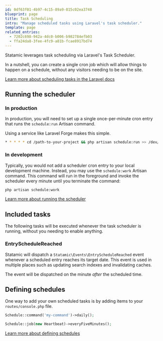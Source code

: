 ```yaml
---
id: 0df63f01-4b97-4c15-89a9-015c02ea3748
blueprint: page
title: Task Scheduling
intro: "Manage scheduled tasks using Laravel's task scheduler."
template: page
related_entries:
  - 7202c698-942a-4dc0-b006-b982784efb03
  - ffa24da8-3fee-4fc9-a81b-fcae8917bd74
---
```

Statamic leverages task scheduling via Laravel's Task Scheduler.

In a nutshell, you can create a single cron job which will allow things to happen on a schedule, without any visitors needing to be on the site.

[Learn more about scheduling tasks in the Laravel docs](https://laravel.com/docs/12.x/scheduling)

## Running the scheduler

### In production

In production, you will need to set up a single once-per-minute cron entry that runs the `schedule:run` Artisan command.

Using a service like Laravel Forge makes this simple.

```sh
* * * * * cd /path-to-your-project && php artisan schedule:run >> /dev/null 2>&1
```

### In development

Typically, you would not add a scheduler cron entry to your local development machine. Instead, you may use the `schedule:work` Artisan command. This command will run in the foreground and invoke the scheduler every minute until you terminate the command:

```sh
php artisan schedule:work
```   

[Learn more about running the scheduler](https://laravel.com/docs/12.x/scheduling#running-the-scheduler)

## Included tasks

The following tasks will be executed whenever the task scheduler is running, without you needing to enable anything.

### EntryScheduleReached

Statamic will dispatch a `Statamic\Events\EntryScheduleReached` event whenever a scheduled entry reaches its target date. This event is used in multiple places such as updating search indexes and invalidating caches.

The event will be dispatched on the minute _after_ the scheduled time.


## Defining schedules

One way to add your own scheduled tasks is by adding items to your `routes/console.php` file.

```php
Schedule::command('my-command')->daily();

Schedule::job(new Heartbeat)->everyFiveMinutes();
```

[Learn more about defining schedules](https://laravel.com/docs/12.x/scheduling#defining-schedules)
